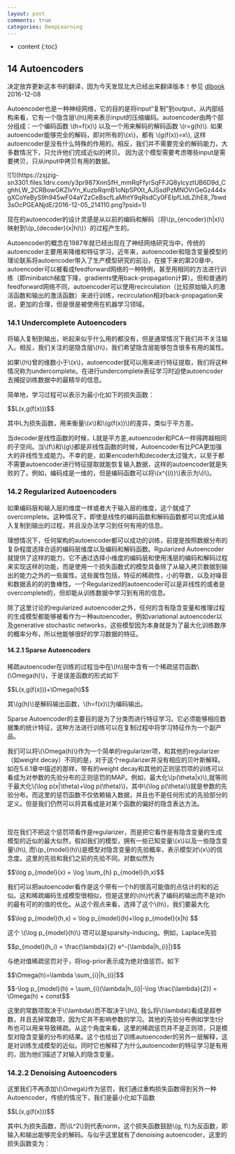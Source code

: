 ```yaml
---
layout: post
comments: true
categories: DeepLearning
---
```


* content
{:toc}

## 14 Autoencoders 
决定放弃更新这本书的翻译，因为今天发现北大已经出来翻译版本！参见
[dlbook](https://github.com/exacity/deeplearningbook-chinese) 2016-12-08

<p> Autoencoder也是一种神经网络，它的目的是将input“复制”到output，从内部结构来看，它有一个隐含层\(h\)用来表示input的压缩编码。autoencoder由两个部分组成：一个编码函数 \(h=f(x)\) 以及一个用来解码的解码函数 \(r=g(h)\). 如果autoencoder能够完全的解码，即对所有的\(x\)，都有 \(g(f(x))=x\), 这样autoencoder是没有什么特殊的作用的。相反，我们并不需要完全的解码能力，大多数情况下，只允许他们完成近似的拷贝。 因为这个模型需要考虑哪些input是需要拷贝，只从input中拷贝有用的数据。    </p>
  ![1](https://zsjzig-sn3301.files.1drv.com/y3pr987XnnSfH_mmRqFfyrSqFFJQ8ylcyztUB6D9d_CghhLW_2CRBowGKZlvYn_KuzbRqmB1oNpSPIXt_AJSsdPzMNOVrGeGz444xgXCoYeByS9h945wF04aYZzCeBscfLaMhtY9qRsdCy0FEIpfLldLZlhE8_7bwd3sOcPGEANjdE/2016-12-05_214110.png?psid=1)
<p>现在的autoencoder的设计灵感是从以前的编码和解码（将\(p_{encoder}(h|x)\)映射到\(p_{decoder}(x|h)\)）的过程产生的。     </p>
<p>Autoencoder的概念在1987年就已经出现在了神经网络研究当中，传统的autoencoder主要用来降维和特征学习，近年来，autoencoder和隐含变量模型的理论联系将autoencoder带入了生产模型研究的前沿，在接下来的第20章中，autoencoder可以被看成feedforward网络的一种特例，甚至用相同的方法进行训练（即minibatch梯度下降，gradients使用back-propagation计算）。但和普通的feedforward网络不同，autoencoder可以使用recirculation（比较原始输入的激活函数和输出的激活函数）来进行训练，recirculation相对back-propagation来说，更加的合理，但是很是被使用在机器学习领域。  </p>

### 14.1 Undercomplete Autoencoders
<p>将输入复制到输出，听起来似乎什么用的都没有，但是通常情况下我们并不关注输入。相反，我们关注的是隐含层\(h\)，我们希望隐含层能够包含很多有用的属性。 </p>
<p>如果\(h\)曾的维数小于\(x\)，autoencoder就可以用来进行特征提取，我们将这种情况称为undercomplete。在进行undercomplete表征学习时迫使autoencoder去捕捉训练数据中的最精华的信息。  </p>
<p>简单地，学习过程可以表示为最小化如下的损失函数：  </p>
<p>$$L(x,g(f(x)))$$  </p>
<p>其中L为损失函数，用来衡量\(x\)和\(g(f(x))\)的差异，类似于平方差。  </p>
<p>当decoder是线性函数的时候，L就是平方差,autoencoder和PCA一样得跨越相同的子空间。当\(f\)和\(g\)都是非线性函数的时候，Autoencoder有比PCA更加强大的非线性生成能力。不幸的是，如果encoderh和decoder太过强大，以至于都不需要autoencoder进行特征提取就能恢复输入数据，这样的autoencoder就是失败的了。例如，编码成是一维的，但是编码函数可以将\(x^{(i)}\)表示为\(i\)。</p>

### 14.2 Regularized Autoencoders
<p>如果编码层和输入层的维度一样或者大于输入层的维度，这个就成了overcomplete。这种情况下，即使是线性的编码函数和解码函数都可以完成从输入复制到输出的过程，并且没办法学习到任何有用的信息。</p>
<p>理想情况下，任何架构的autoencoder都可以成功的训练，前提是按照数据分布的复杂程度选择合适的编码层维度以及编码和解码函数。Rgularized Autoencoder就提供了这样的能力，它不通过选择小维度的编码层和使用浅层的编码和解码过程来实现这样的功能，而是使用一个损失函数式的模型具备除了从输入拷贝数据到输出的能力之外的一些属性。这些属性包括，特征的稀疏性，小的导数，以及对噪音和数据丢的的的鲁棒性。一个Regularized的autoencoder可以是非线性的或者是overcomplete的，但却能从训练数据中学习到有用的信息。  </p>
<p>除了这里讨论的regularized autoencoder之外，任何的含有隐含变量和推理过程的生成模型都能够被看作为一种autoencoder。例如variational autoencoder以及generative stochastic networks，这些模型因为本身就是为了最大化训练数序的概率分布，所以他能够很好的学习数据的特征。  </p>

#### 14.2.1 Sparse Autoencoders
<p>稀疏autoencoder在训练的过程当中在\(h\)层中含有一个稀疏惩罚函数\(\Omega(h)\)，于是误差函数的形式如下  </p>
<p>$$L(x,g(f(x)))+\Omega(h)$$    </p>
<p>其\(g(h)\)是解码输出函数，\(h=f(x)\)为编码输出。  </p>
<p>Sparse Autoencoder的主要目的是为了分类而进行特征学习。它必须能够相应数据集的统计特征，这种方法进行训练可以在复制过程中将学习特征作为一个副产品。</p>
<p>我们可以将\(\Omega(h)\)作为一个简单的regularizer项，和其他的regularizer（如weight decay）不同的是，对于这个regularizer并没有相应的贝叶斯解释。如在5.6.1章中描述的那样，带有的weight decay和其他的正则惩罚项的训练可以看成为对参数的先验分布的正则惩罚的MAP。例如，最大化\(p(\theta|x)\),就等同于最大化\(\log p(x|\theta)+\log p(\theta)\)，其中\(\log p(\theta)\)就是参数的先验分布。而这里的惩罚函数不仅依赖输入数据，并且也不是任何形式的先验部分的定义。但是我们仍然可以将其看成是对某个函数的偏好的隐含表达方法。 </p>  
<p>现在我们不把这个惩罚项看作是regularizer，而是把它看作是有隐含变量的生成模型的近似的最大似然，假如我们的模型，拥有一些已知变量\(x\)以及一些隐含变量\(h\), 而\(p_{model}(h)\)是模型对隐含变量的先验概率，表示模型对\(x\)的信念度。这里的先验和我们之前的先验不同。对数似然为</p>
<p>$$\log p_{model}(x) = \log \sum_{h} p_{model}(h,x)$$</p>
<p>我们可以把autoencoder看作是这个带有一个h的很高可能值的点估计的和的近似。这和稀疏编码生成模型很相似，但是这里的\(h\)代表了编码的输出而不是对h的最有可的的值的优化。从这个观点来看，选择了这个\(h\)，我们要最大化</p>
<p>$$\log p_{model}(h,x) = \log p_{model}(h)+\log p_{model}(x|h) $$</p>
<p>这个 \(\log p_{model}(h)\) 项可以是sparsity-inducing。例如，Laplace先验</p>
<p>$$p_{model}(h_i) = \frac{\lambda}{2} e^-{\lambda|h_{i}|}$$</p>
<p>与绝对值稀疏惩罚对于，将log-prior表示成为绝对值惩罚，如下</p>
<p>$$\Omega(h)=\lambda \sum_{i}|h_{i}|$$</p>
<p>$$-\log p_{model}(h) = \sum_{i}(\lambda|h_{i}|-\log \frac{\lambda}{2}) = \Omega(h) + const$$</p>
<p> 这里的常数项取决于\(\lambda\)而不取决于\(h\), 我么将\(\lambda\)看成是超参数，并且去掉常数项，因为它并不影响参数的学习。其他的先验分布例如学生t分布也可以用来导致稀疏。从这个角度来看，这里的稀疏惩罚并不是正则项，只是模型对隐含变量的分布的结果。这个也给出了训练autoencoder的另外一层解释，这是对训练生成模型的近似。同时它也解释了为什么autoencoder的特征学习是有用的，因为他们描述了对输入的隐含变量。</p>

### 14.2.2 Denoising Autoencoders
<p>这里我们不再添加\(\Omega\)作为惩罚，我们通过重构损失函数得到另外一种Autoencoder，传统的情况下，我们是最小化如下函数</p>
<p>$$L(x,g(f(x)))$$  </p>
<p>其中L为损失函数，而\(L^2\)则代表norm，这个损失函数鼓励\(g, f\)为反函数，即输入和输出能够完全的解码。与似乎这里就有了denoising autoencoder，这里的损失函数变为：</p>

